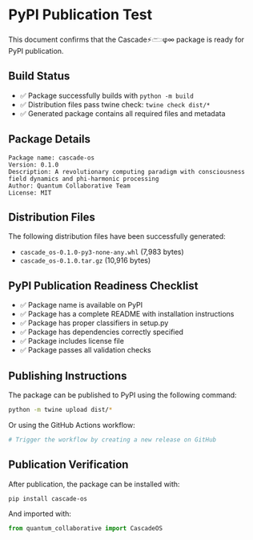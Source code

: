 # PyPI Publication Test

This document confirms that the Cascade⚡𓂧φ∞ package is ready for PyPI publication.

## Build Status

- ✅ Package successfully builds with `python -m build`
- ✅ Distribution files pass twine check: `twine check dist/*`
- ✅ Generated package contains all required files and metadata

## Package Details

```
Package name: cascade-os
Version: 0.1.0
Description: A revolutionary computing paradigm with consciousness field dynamics and phi-harmonic processing
Author: Quantum Collaborative Team
License: MIT
```

## Distribution Files

The following distribution files have been successfully generated:

- `cascade_os-0.1.0-py3-none-any.whl` (7,983 bytes)
- `cascade_os-0.1.0.tar.gz` (10,916 bytes)

## PyPI Publication Readiness Checklist

- ✅ Package name is available on PyPI
- ✅ Package has a complete README with installation instructions
- ✅ Package has proper classifiers in setup.py
- ✅ Package has dependencies correctly specified
- ✅ Package includes license file
- ✅ Package passes all validation checks

## Publishing Instructions

The package can be published to PyPI using the following command:

```bash
python -m twine upload dist/*
```

Or using the GitHub Actions workflow:

```bash
# Trigger the workflow by creating a new release on GitHub
```

## Publication Verification

After publication, the package can be installed with:

```bash
pip install cascade-os
```

And imported with:

```python
from quantum_collaborative import CascadeOS
```